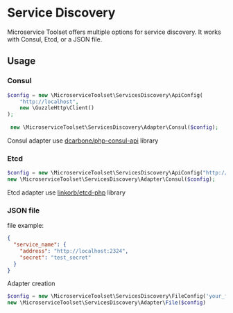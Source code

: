 # Service Discovery

Microservice Toolset offers multiple options for service discovery.
It works with Consul, Etcd, or a JSON file.

## Usage

### Consul

```php
$config = new \MicroserviceToolset\ServicesDiscovery\ApiConfig(
    "http://localhost",
    new \GuzzleHttp\Client()
);
 
 new \MicroserviceToolset\ServicesDiscovery\Adapter\Consul($config);
```
Consul adapter use [dcarbone/php-consul-api](https://github.com/dcarbone/php-consul-api) library

### Etcd

```php
$config = new \MicroserviceToolset\ServicesDiscovery\ApiConfig("http://localhost");
new \MicroserviceToolset\ServicesDiscovery\Adapter\Consul($config);
```

Etcd adapter use [linkorb/etcd-php](https://github.com/linkorb/etcd-php) library

### JSON file

file example:
```json
{
  "service_name": {
    "address": "http://localhost:2324",
    "secret": "test_secret"
  }
}
```

Adapter creation
```php
$config = new \MicroserviceToolset\ServicesDiscovery\FileConfig('your_filepath');
new \MicroserviceToolset\ServicesDiscovery\Adapter\File($config)
```